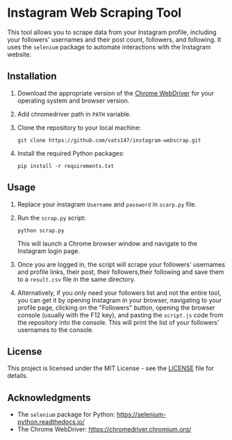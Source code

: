 # Instagram Web Scraping Tool

This tool allows you to scrape data from your Instagram profile, including your followers' usernames and their post count, followers, and following. It uses the `selenium` package to automate interactions with the Instagram website.

## Installation

1. Download the appropriate version of the [Chrome WebDriver](https://chromedriver.chromium.org/downloads) for your operating system and browser version.

2. Add chromedriver path in `PATH` variable.

3. Clone the repository to your local machine:
   ```
   git clone https://github.com/vats147/instagram-webscrap.git
   ```

4. Install the required Python packages:
   ```
   pip install -r requirements.txt
   ```

## Usage

1. Replace your instagram `Username` and `password` in `scarp.py` file.

2. Run the `scrap.py` script:
   ```
   python scrap.py
   ```

   This will launch a Chrome browser window and navigate to the Instagram login page.

3. Once you are logged in, the script will scrape your followers' usernames and profile links, their post, their followers,their following  and save them to a  `result.csv`  file in the same directory.

4. Alternatively, if you only need your followers list and not the entire tool, you can get it by opening Instagram in your browser, navigating to your profile page, clicking on the "Followers" button, opening the browser console (usually with the F12 key), and pasting the `script.js` code from the repository into the console. This will print the list of your followers' usernames to the console.

## License

This project is licensed under the MIT License - see the [LICENSE](LICENSE) file for details.

## Acknowledgments

* The `selenium` package for Python: https://selenium-python.readthedocs.io/
* The Chrome WebDriver: https://chromedriver.chromium.org/
